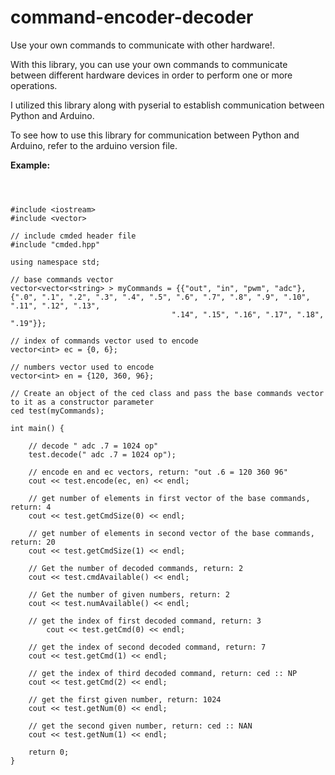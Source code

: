 # command-encoder-decoder

Use your own commands to communicate with other hardware!.

With this library, you can use your own commands to communicate between different hardware devices in order to perform one or more operations.

I utilized this library along with pyserial to establish communication between Python and Arduino.

To see how to use this library for communication between Python and Arduino, refer to the arduino version file.


__Example:__


~~~



#include <iostream> 
#include <vector> 

// include cmded header file
#include "cmded.hpp"

using namespace std; 

// base commands vector
vector<vector<string> > myCommands = {{"out", "in", "pwm", "adc"}, {".0", ".1", ".2", ".3", ".4", ".5", ".6", ".7", ".8", ".9", ".10", ".11", ".12", ".13",
								    ".14", ".15", ".16", ".17", ".18", ".19"}};

// index of commands vector used to encode
vector<int> ec = {0, 6};

// numbers vector used to encode
vector<int> en = {120, 360, 96};

// Create an object of the ced class and pass the base commands vector to it as a constructor parameter
ced test(myCommands);

int main() {

	// decode " adc .7 = 1024 op"
	test.decode(" adc .7 = 1024 op");

	// encode en and ec vectors, return: "out .6 = 120 360 96"
	cout << test.encode(ec, en) << endl;
	
	// get number of elements in first vector of the base commands, return: 4
	cout << test.getCmdSize(0) << endl;

	// get number of elements in second vector of the base commands, return: 20
	cout << test.getCmdSize(1) << endl;

	// Get the number of decoded commands, return: 2
	cout << test.cmdAvailable() << endl;

	// Get the number of given numbers, return: 2
	cout << test.numAvailable() << endl;
	
	// get the index of first decoded command, return: 3 
    	cout << test.getCmd(0) << endl;

	// get the index of second decoded command, return: 7 
	cout << test.getCmd(1) << endl;

	// get the index of third decoded command, return: ced :: NP 
	cout << test.getCmd(2) << endl;

	// get the first given number, return: 1024 
	cout << test.getNum(0) << endl;

	// get the second given number, return: ced :: NAN
	cout << test.getNum(1) << endl;

    return 0;
}

